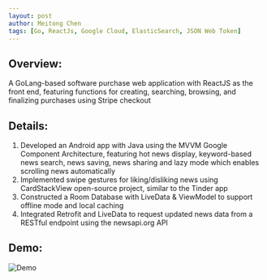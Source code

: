 ```yaml
---
layout: post
author: Meitong Chen
tags: [Go, ReactJs, Google Cloud, ElasticSearch, JSON Web Token]
---
```


## Overview:
A GoLang-based software purchase web application with ReactJS as the front end, featuring functions for creating, searching, browsing, and finalizing purchases using Stripe checkout

## Details:
1. Developed an Android app with Java using the MVVM Google Component Architecture, featuring hot news display, keyword-based news search, news saving, news sharing and lazy mode which enables scrolling news automatically
2. Implemented swipe gestures for liking/disliking news using CardStackView open-source project, similar to the Tinder app
3. Constructed a Room Database with LiveData & ViewModel to support offline mode and local caching
4. Integrated Retrofit and LiveData to request updated news data from a RESTful endpoint using the newsapi.org API

## Demo:
![Demo](/assets/images/project/newswipe.gif)
